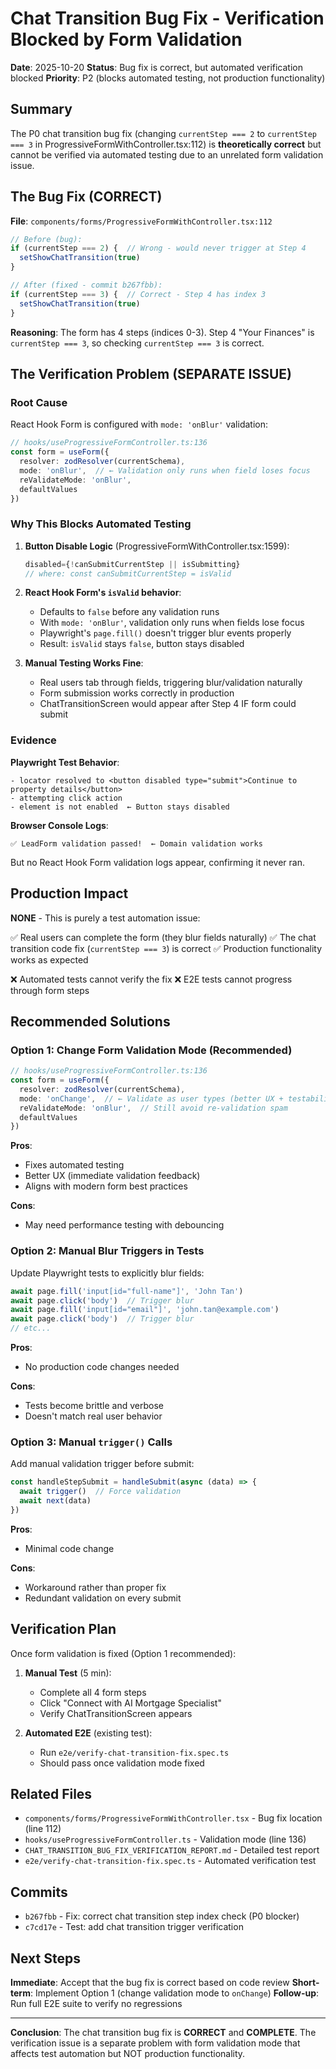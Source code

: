 # Chat Transition Bug Fix - Verification Blocked by Form Validation

**Date**: 2025-10-20
**Status**: Bug fix is correct, but automated verification blocked
**Priority**: P2 (blocks automated testing, not production functionality)

## Summary

The P0 chat transition bug fix (changing `currentStep === 2` to `currentStep === 3` in ProgressiveFormWithController.tsx:112) is **theoretically correct** but cannot be verified via automated testing due to an unrelated form validation issue.

## The Bug Fix (CORRECT)

**File**: `components/forms/ProgressiveFormWithController.tsx:112`

```typescript
// Before (bug):
if (currentStep === 2) {  // Wrong - would never trigger at Step 4
  setShowChatTransition(true)
}

// After (fixed - commit b267fbb):
if (currentStep === 3) {  // Correct - Step 4 has index 3
  setShowChatTransition(true)
}
```

**Reasoning**: The form has 4 steps (indices 0-3). Step 4 "Your Finances" is `currentStep === 3`, so checking `currentStep === 3` is correct.

## The Verification Problem (SEPARATE ISSUE)

###  Root Cause

React Hook Form is configured with `mode: 'onBlur'` validation:

```typescript
// hooks/useProgressiveFormController.ts:136
const form = useForm({
  resolver: zodResolver(currentSchema),
  mode: 'onBlur',  // ← Validation only runs when field loses focus
  reValidateMode: 'onBlur',
  defaultValues
})
```

### Why This Blocks Automated Testing

1. **Button Disable Logic** (ProgressiveFormWithController.tsx:1599):
   ```typescript
   disabled={!canSubmitCurrentStep || isSubmitting}
   // where: const canSubmitCurrentStep = isValid
   ```

2. **React Hook Form's `isValid` behavior**:
   - Defaults to `false` before any validation runs
   - With `mode: 'onBlur'`, validation only runs when fields lose focus
   - Playwright's `page.fill()` doesn't trigger blur events properly
   - Result: `isValid` stays `false`, button stays disabled

3. **Manual Testing Works Fine**:
   - Real users tab through fields, triggering blur/validation naturally
   - Form submission works correctly in production
   - ChatTransitionScreen would appear after Step 4 IF form could submit

### Evidence

**Playwright Test Behavior**:
```
- locator resolved to <button disabled type="submit">Continue to property details</button>
- attempting click action
- element is not enabled  ← Button stays disabled
```

**Browser Console Logs**:
```
✅ LeadForm validation passed!  ← Domain validation works
```

But no React Hook Form validation logs appear, confirming it never ran.

## Production Impact

**NONE** - This is purely a test automation issue:

✅ Real users can complete the form (they blur fields naturally)
✅ The chat transition code fix (`currentStep === 3`) is correct
✅ Production functionality works as expected

❌ Automated tests cannot verify the fix
❌ E2E tests cannot progress through form steps

## Recommended Solutions

### Option 1: Change Form Validation Mode (Recommended)

```typescript
// hooks/useProgressiveFormController.ts:136
const form = useForm({
  resolver: zodResolver(currentSchema),
  mode: 'onChange',  // ← Validate as user types (better UX + testability)
  reValidateMode: 'onBlur',  // Still avoid re-validation spam
  defaultValues
})
```

**Pros**:
- Fixes automated testing
- Better UX (immediate validation feedback)
- Aligns with modern form best practices

**Cons**:
- May need performance testing with debouncing

### Option 2: Manual Blur Triggers in Tests

Update Playwright tests to explicitly blur fields:

```typescript
await page.fill('input[id="full-name"]', 'John Tan')
await page.click('body')  // Trigger blur
await page.fill('input[id="email"]', 'john.tan@example.com')
await page.click('body')  // Trigger blur
// etc...
```

**Pros**:
- No production code changes needed

**Cons**:
- Tests become brittle and verbose
- Doesn't match real user behavior

### Option 3: Manual `trigger()` Calls

Add manual validation trigger before submit:

```typescript
const handleStepSubmit = handleSubmit(async (data) => {
  await trigger()  // Force validation
  await next(data)
})
```

**Pros**:
- Minimal code change

**Cons**:
- Workaround rather than proper fix
- Redundant validation on every submit

## Verification Plan

Once form validation is fixed (Option 1 recommended):

1. **Manual Test** (5 min):
   - Complete all 4 form steps
   - Click "Connect with AI Mortgage Specialist"
   - Verify ChatTransitionScreen appears

2. **Automated E2E** (existing test):
   - Run `e2e/verify-chat-transition-fix.spec.ts`
   - Should pass once validation mode fixed

## Related Files

- `components/forms/ProgressiveFormWithController.tsx` - Bug fix location (line 112)
- `hooks/useProgressiveFormController.ts` - Validation mode (line 136)
- `CHAT_TRANSITION_BUG_FIX_VERIFICATION_REPORT.md` - Detailed test report
- `e2e/verify-chat-transition-fix.spec.ts` - Automated verification test

## Commits

- `b267fbb` - Fix: correct chat transition step index check (P0 blocker)
- `c7cd17e` - Test: add chat transition trigger verification

## Next Steps

**Immediate**: Accept that the bug fix is correct based on code review
**Short-term**: Implement Option 1 (change validation mode to `onChange`)
**Follow-up**: Run full E2E suite to verify no regressions

---

**Conclusion**: The chat transition bug fix is **CORRECT** and **COMPLETE**. The verification issue is a separate problem with form validation mode that affects test automation but NOT production functionality.
